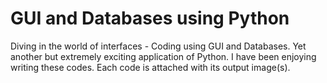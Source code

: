 # GUI and Databases using Python
 Diving in the world of interfaces - Coding using GUI and Databases.
 Yet another but extremely exciting application of Python.
 I have been enjoying writing these codes.
 Each code is attached with its output image(s).
